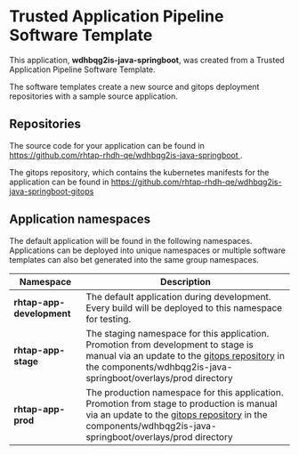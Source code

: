 # Trusted Application Pipeline Software Template

This application, **wdhbqg2is-java-springboot**, was created from a Trusted Application Pipeline Software Template.

The software templates create a new source and gitops deployment repositories with a sample source application. 

## Repositories

The source code for your application can be found in [https://github.com/rhtap-rhdh-qe/wdhbqg2is-java-springboot ](https://github.com/rhtap-rhdh-qe/wdhbqg2is-java-springboot ).
 
The gitops repository, which contains the kubernetes manifests for the application can be found in 
[https://github.com/rhtap-rhdh-qe/wdhbqg2is-java-springboot-gitops ](https://github.com/rhtap-rhdh-qe/wdhbqg2is-java-springboot-gitops ) 

## Application namespaces 

The default application will be found in the following namespaces. Applications can be deployed into unique namespaces or multiple software templates can also bet generated into the same group namespaces.  

|  Namespace   |  Description   |  
| -------- | -------- |   
| **rhtap-app-development** | The default application during development. Every build will be deployed to this namespace for testing. | 
| **rhtap-app-stage** | The staging namespace for this application. Promotion from development to stage is manual via an update to the [gitops repository](https://github.com/rhtap-rhdh-qe/wdhbqg2is-java-springboot-gitops ) in the components/wdhbqg2is-java-springboot/overlays/prod directory |  
| **rhtap-app-prod** | The production namespace for this application. Promotion from stage to production is manual via an update to the [gitops repository](https://github.com/rhtap-rhdh-qe/wdhbqg2is-java-springboot-gitops ) in the components/wdhbqg2is-java-springboot/overlays/prod directory | 